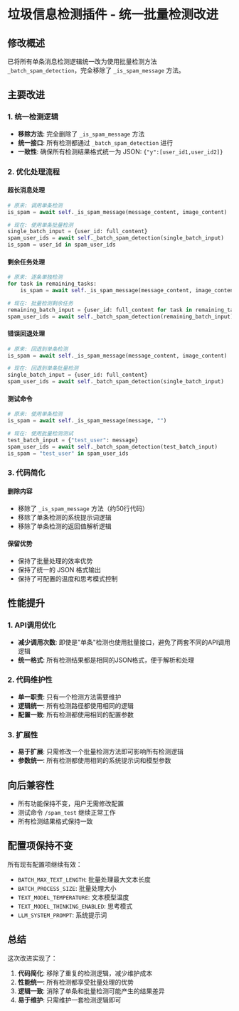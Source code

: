 # 垃圾信息检测插件 - 统一批量检测改进

## 修改概述

已将所有单条消息检测逻辑统一改为使用批量检测方法 `_batch_spam_detection`，完全移除了 `_is_spam_message` 方法。

## 主要改进

### 1. 统一检测逻辑
- **移除方法**: 完全删除了 `_is_spam_message` 方法
- **统一接口**: 所有检测都通过 `_batch_spam_detection` 进行
- **一致性**: 确保所有检测结果格式统一为 JSON: `{"y":[user_id1,user_id2]}`

### 2. 优化处理流程

#### 超长消息处理
```python
# 原来: 调用单条检测
is_spam = await self._is_spam_message(message_content, image_content)

# 现在: 使用单条批量检测
single_batch_input = {user_id: full_content}
spam_user_ids = await self._batch_spam_detection(single_batch_input)
is_spam = user_id in spam_user_ids
```

#### 剩余任务处理
```python
# 原来: 逐条单独检测
for task in remaining_tasks:
    is_spam = await self._is_spam_message(message_content, image_content)

# 现在: 批量检测剩余任务
remaining_batch_input = {user_id: full_content for task in remaining_tasks}
spam_user_ids = await self._batch_spam_detection(remaining_batch_input)
```

#### 错误回退处理
```python
# 原来: 回退到单条检测
is_spam = await self._is_spam_message(message_content, image_content)

# 现在: 回退到单条批量检测
single_batch_input = {user_id: full_content}
spam_user_ids = await self._batch_spam_detection(single_batch_input)
```

#### 测试命令
```python
# 原来: 使用单条检测
is_spam = await self._is_spam_message(message, "")

# 现在: 使用批量检测测试
test_batch_input = {"test_user": message}
spam_user_ids = await self._batch_spam_detection(test_batch_input)
is_spam = "test_user" in spam_user_ids
```

### 3. 代码简化

#### 删除内容
- 移除了 `_is_spam_message` 方法（约50行代码）
- 移除了单条检测的系统提示词逻辑
- 移除了单条检测的返回值解析逻辑

#### 保留优势
- 保持了批量处理的效率优势
- 保持了统一的 JSON 格式输出
- 保持了可配置的温度和思考模式控制

## 性能提升

### 1. API调用优化
- **减少调用次数**: 即使是"单条"检测也使用批量接口，避免了两套不同的API调用逻辑
- **统一格式**: 所有检测结果都是相同的JSON格式，便于解析和处理

### 2. 代码维护性
- **单一职责**: 只有一个检测方法需要维护
- **逻辑统一**: 所有检测路径都使用相同的逻辑
- **配置一致**: 所有检测都使用相同的配置参数

### 3. 扩展性
- **易于扩展**: 只需修改一个批量检测方法即可影响所有检测逻辑
- **参数统一**: 所有检测都使用相同的系统提示词和模型参数

## 向后兼容性

- 所有功能保持不变，用户无需修改配置
- 测试命令 `/spam_test` 继续正常工作
- 所有检测结果格式保持一致

## 配置项保持不变

所有现有配置项继续有效：
- `BATCH_MAX_TEXT_LENGTH`: 批量处理最大文本长度
- `BATCH_PROCESS_SIZE`: 批量处理大小  
- `TEXT_MODEL_TEMPERATURE`: 文本模型温度
- `TEXT_MODEL_THINKING_ENABLED`: 思考模式
- `LLM_SYSTEM_PROMPT`: 系统提示词

## 总结

这次改进实现了：
1. **代码简化**: 移除了重复的检测逻辑，减少维护成本
2. **性能统一**: 所有检测都享受批量处理的优势
3. **逻辑一致**: 消除了单条和批量检测可能产生的结果差异
4. **易于维护**: 只需维护一套检测逻辑即可
